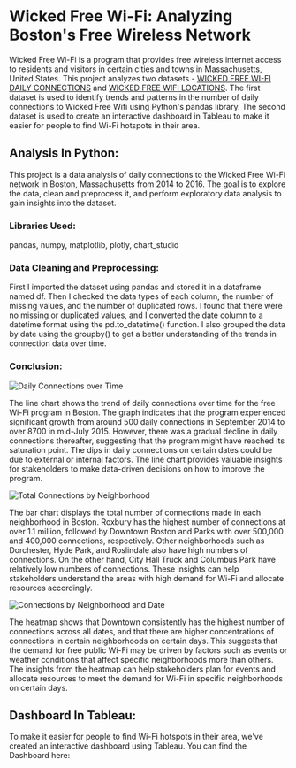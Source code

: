 # Wicked Free Wi-Fi: Analyzing Boston's Free Wireless Network
Wicked Free Wi-Fi is a program that provides free wireless internet access to residents and visitors in certain cities and towns in Massachusetts, United States. This project analyzes two datasets - [WICKED FREE WI-FI DAILY CONNECTIONS](https://data.boston.gov/dataset/wicked-free-wi-fi-daily-connections) and [WICKED FREE WIFI LOCATIONS](https://data.boston.gov/dataset/wicked-free-wifi-locations). The first dataset is used to identify trends and patterns in the number of daily connections to Wicked Free Wifi using Python's pandas library. The second dataset is used to create an interactive dashboard in Tableau to make it easier for people to find Wi-Fi hotspots in their area.

## Analysis In Python: 
This project is a data analysis of daily connections to the Wicked Free Wi-Fi network in Boston, Massachusetts from 2014 to 2016. The goal is to explore the data, clean and preprocess it, and perform exploratory data analysis to gain insights into the dataset. 

### Libraries Used:
pandas, numpy, matplotlib, plotly, chart_studio

### Data Cleaning and Preprocessing:
First I imported the dataset using pandas and stored it in a dataframe named df. Then I checked the data types of each column, the number of missing values, and the number of duplicated rows. I found that there were no missing or duplicated values, and I converted the date column to a datetime format using the pd.to_datetime() function. I also grouped the data by date using the groupby() to get a better understanding of the trends in connection data over time. 

### Conclusion:

![Daily Connections over Time](https://github.com/jooriyousif/-Wicked-Free-Wi-Fi/blob/main/line%20chart.png?raw=true)

The line chart shows the trend of daily connections over time for the free Wi-Fi program in Boston. The graph indicates that the program experienced significant growth from around 500 daily connections in September 2014 to over 8700 in mid-July 2015. However, there was a gradual decline in daily connections thereafter, suggesting that the program might have reached its saturation point. The dips in daily connections on certain dates could be due to external or internal factors. The line chart provides valuable insights for stakeholders to make data-driven decisions on how to improve the program.

![Total Connections by Neighborhood](https://github.com/jooriyousif/-Wicked-Free-Wi-Fi/blob/main/bar%20graph.png?raw=true)

The bar chart displays the total number of connections made in each neighborhood in Boston. Roxbury has the highest number of connections at over 1.1 million, followed by Downtown Boston and Parks with over 500,000 and 400,000 connections, respectively. Other neighborhoods such as Dorchester, Hyde Park, and Roslindale also have high numbers of connections. On the other hand, City Hall Truck and Columbus Park have relatively low numbers of connections. These insights can help stakeholders understand the areas with high demand for Wi-Fi and allocate resources accordingly.

![Connections by Neighborhood and Date](https://github.com/jooriyousif/-Wicked-Free-Wi-Fi/blob/main/heat%20map.png?raw=true)

The heatmap shows that Downtown consistently has the highest number of connections across all dates, and that there are higher concentrations of connections in certain neighborhoods on certain days. This suggests that the demand for free public Wi-Fi may be driven by factors such as events or weather conditions that affect specific neighborhoods more than others. The insights from the heatmap can help stakeholders plan for events and allocate resources to meet the demand for Wi-Fi in specific neighborhoods on certain days.


## Dashboard In Tableau: 
To make it easier for people to find Wi-Fi hotspots in their area, we've created an interactive dashboard using Tableau.
You can find the Dashboard here: 


